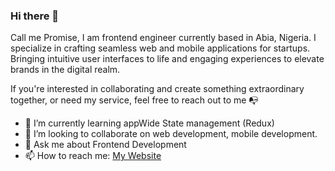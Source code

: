 ### Hi there 👋

Call me Promise, I am frontend engineer currently based in Abia, Nigeria. I specialize in crafting seamless web and mobile applications for startups. Bringing intuitive user interfaces to life and engaging experiences to elevate brands in the digital realm.

If you're interested in collaborating and create something extraordinary together, or need my service, feel free to reach out to me 📭

- 🌱 I’m currently learning appWide State management (Redux)
- 👯 I’m looking to collaborate on web development, mobile development.
- 💬 Ask me about Frontend Development
- 📫 How to reach me: <a href="https://www.promiseonuoha.com.ng">My Website</a>
